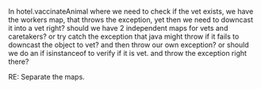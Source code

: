 In hotel.vaccinateAnimal where we need to check if the vet exists, we have the workers map, that throws the exception, yet then we need to downcast it into a vet right? should we have 2 independent maps for vets and caretakers? or try catch the exception that java might throw if it fails to downcast the object to vet? and then throw our own exception? or should we do an if isinstanceof to verify if it is vet. and throw the exception right there? 

RE: Separate the maps.